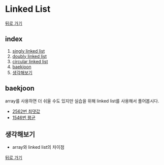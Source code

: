 # Linked List

[뒤로 가기](https://github.com/nadarm/42-algorithm)

## index
1. [singly linked list](./singly_linked_list)
1. [doubly linked list](./doubly_linked_list)
1. [circular linked list](./circular_linked_list)
1. [baekjoon](#baekjoon)
1. [생각해보기](#생각해보기)

## baekjoon
array를 사용하면 더 쉬울 수도 있지만 실습을 위해 linked list를 사용해서 풀어봅시다.

- [2562번 최댓값](https://www.acmicpc.net/problem/2562)
- [1546번 평균](https://www.acmicpc.net/problem/1546)

## 생각해보기
- array와 linked list의 차이점


[뒤로 가기](https://github.com/nadarm/42-algorithm)
